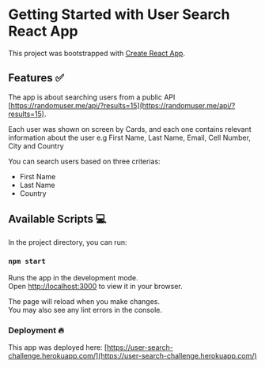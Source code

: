 # Getting Started with User Search React App

This project was bootstrapped with [Create React App](https://github.com/facebook/create-react-app).

## Features :white_check_mark:

The app is about searching users from a public API [https://randomuser.me/api/?results=15](https://randomuser.me/api/?results=15).

Each user was shown on screen by Cards, and each one contains relevant information about the user e.g First Name, Last Name, Email, Cell Number, City and Country

You can search users based on three criterias:

- First Name
- Last Name
- Country

## Available Scripts :computer:

In the project directory, you can run:

### `npm start`

Runs the app in the development mode.\
Open [http://localhost:3000](http://localhost:3000) to view it in your browser.

The page will reload when you make changes.\
You may also see any lint errors in the console.

### Deployment 🔥

This app was deployed here: [https://user-search-challenge.herokuapp.com/](https://user-search-challenge.herokuapp.com/)
